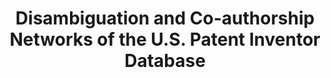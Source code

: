 ---
layout: default
description: Name disambiguation of US inventors, 1975-2010
doi: https://doi.org/10.7910/DVN/5F1RRI
title: Disambiguation and Co-authorship Networks of the U.S. Patent Inventor Database
url: https://dataverse.harvard.edu/dataset.xhtml?persistentId=doi:10.7910/DVN/5F1RRI
uuid: a238826e-8135-4b6d-8b59-615fc9769f03
---